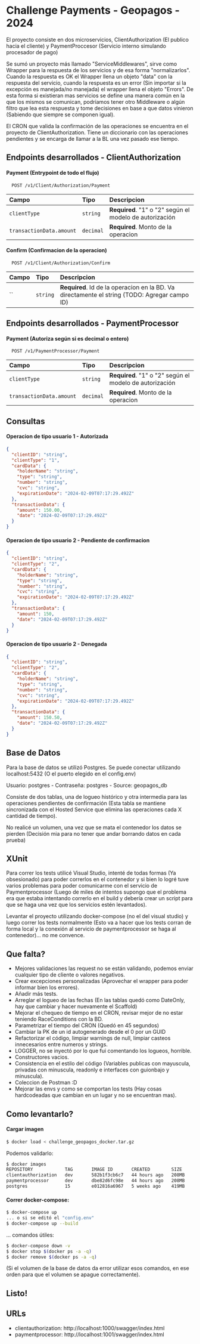 
# Challenge Payments - Geopagos - 2024

El proyecto consiste en dos microservicios, ClientAuthorization (El publico hacia el cliente) y PaymentProccesor (Servicio interno simulando procesador de pago)

Se sumó un proyecto más llamado "ServiceMiddlewares", sirve como Wrapper para la respuesta de los servicios y de esa forma "normalizarlos". Cuando la respuesta es OK el Wrapper llena un objeto "data" con la respuesta del servicio, cuando la respuesta es un error (Sin importar si la excepción es manejada/no manejada) el wrapper llena el objeto "Errors". De esta forma si existieran mas servicios se define una manera común en la que los mismos se comunican, podríamos tener otro Middleware o algún filtro que lea esta respuesta y tome decisiones en base a que datos vinieron (Sabiendo que siempre se componen igual).

El CRON que valida la confirmación de las operaciones se encuentra en el proyecto de ClientAuthorization. Tiene un diccionario con las operaciones pendientes y se encarga de llamar a la BL una vez pasado ese tiempo.
## Endpoints desarrollados -  ClientAuthorization

#### Payment (Entrypoint de todo el flujo)

```http
  POST /v1/Client/Authorization/Payment
```

| Campo | Tipo     | Descripcion                |
| :-------- | :------- | :------------------------- |
| `clientType` | `string` | **Required**. "1" o "2" según el modelo de autorización|
| `transactionData.amount` | `decimal` | **Required**. Monto de la operacion|

#### Confirm (Confirmacion de la operacion)

```http
  POST /v1/Client/Authorization/Confirm
```

| Campo | Tipo     | Descripcion                |
| :-------- | :------- | :------------------------- |
| `` | `string` | **Required**. Id de la operacion en la BD. Va directamente el string (TODO: Agregar campo ID) |

## Endpoints desarrollados -  PaymentProcessor

#### Payment (Autoriza según si es decimal o entero)

```http
  POST /v1/PaymentProcessor/Payment
```

| Campo | Tipo     | Descripcion                |
| :-------- | :------- | :------------------------- |
| `clientType` | `string` | **Required**. "1" o "2" según el modelo de autorización|
| `transactionData.amount` | `decimal` | **Required**. Monto de la operacion|

## Consultas
#### Operacion de tipo usuario 1 - Autorizada
```json
{
  "clientID": "string",
  "clientType": "1",
  "cardData": {
    "holderName": "string",
    "type": "string",
    "number": "string",
    "cvc": "string",
    "expirationDate": "2024-02-09T07:17:29.492Z"
  },
  "transactionData": {
    "amount": 150.00,
    "date": "2024-02-09T07:17:29.492Z"
  }
}
```
#### Operacion de tipo usuario 2 - Pendiente de confirmacion
```json
{
  "clientID": "string",
  "clientType": "2",
  "cardData": {
    "holderName": "string",
    "type": "string",
    "number": "string",
    "cvc": "string",
    "expirationDate": "2024-02-09T07:17:29.492Z"
  },
  "transactionData": {
    "amount": 150,
    "date": "2024-02-09T07:17:29.492Z"
  }
}
```
#### Operacion de tipo usuario 2 - Denegada
```json
{
  "clientID": "string",
  "clientType": "2",
  "cardData": {
    "holderName": "string",
    "type": "string",
    "number": "string",
    "cvc": "string",
    "expirationDate": "2024-02-09T07:17:29.492Z"
  },
  "transactionData": {
    "amount": 150.50,
    "date": "2024-02-09T07:17:29.492Z"
  }
}
```



## Base de Datos

Para la base de datos se utilizó Postgres. Se puede conectar utilizando localhost:5432 (O el puerto elegido en el config.env)

Usuario: postgres - Contraseña: postgres - Source: geopagos_db

Consiste de dos tablas, una de logueo histórico y otra intermedia para las operaciones pendientes de confirmación (Esta tabla se mantiene sincronizada con el Hosted Service que elimina las operaciones cada X cantidad de tiempo).

No realicé un volumen, una vez que se mata el contenedor los datos se pierden (Decisión mia para no tener que andar borrando datos en cada prueba)

## XUnit

Para correr los tests utilicé Visual Studio, intenté de todas formas (Ya obsesionado) para poder correrlos en el contenedor y si bien lo logré tuve varios problemas para poder comunicarme con el servicio de Paymentprocessor (Luego de miles de intentos supongo que el problema era que estaba intentando correrlo en el build y debería crear un script para que se haga una vez que los servicios estén levantados).

Levantar el proyecto utilizando docker-compose (no el del visual studio) y luego correr los tests normalmente (Esto va a hacer que los tests corran de forma local y la conexión al servicio de paymentprocessor se haga al contenedor)... no me convence.

## Que falta?

- Mejores validaciones las request no se están validando, podemos enviar cualquier tipo de cliente o valores negativos.
- Crear excepciones personalizadas (Aprovechar el wrapper para poder informar bien los errores).
- Añadir más tests.
- Arreglar el logueo de las fechas (En las tablas quedó como DateOnly, hay que cambiar y hacer nuevamente el Scaffold)
- Mejorar el chequeo de tiempo en el CRON, revisar mejor de no estar teniendo RaceConditions con la BD.
- Parametrizar el tiempo del CRON (Quedó en 45 segundos)
- Cambiar la PK de un id autogenerado desde el 0 por un GUID 
- Refactorizar el código, limpiar warnings de null, limpiar casteos innecesarios entre numeros y strings.
- LOGGER, no se inyectó por lo que fui comentando los logueos, horrible.
- Constructores vacios.
- Consistencia en el estilo del código (Variables publicas con mayuscula, privadas con minuscula, readonly e interfaces con guionbajo y minuscula).
- Coleccion de Postman :D 
- Mejorar las envs y como se comportan los tests (Hay cosas hardcodeadas que cambian en un lugar y no se encuentran mas).
## Como levantarlo?

#### Cargar imagen

```bash
$ docker load < challenge_geopagos_docker.tar.gz
```

Podemos validarlo:

```bash
$ docker images
REPOSITORY            TAG       IMAGE ID       CREATED        SIZE
clientauthorization   dev       582b1f3cb6c7   44 hours ago   208MB
paymentprocessor      dev       dbe82d6fc98e   44 hours ago   208MB
postgres              15        e012816a6967   5 weeks ago    419MB
```

#### Correr docker-compose:
```bash
$ docker-compose up
... o si se editó el "config.env"
$ docker-compose up --build
```
... comandos útiles:
```bash
$ docker-compose down -v
$ docker stop $(docker ps -a -q)
$ docker remove $(docker ps -a -q)
```
(Si el volumen de la base de datos da error <pasa cuando se baja y sube varias veces> utilizar esos comandos, en ese orden para que el volumen se apague correctamente).
## Listo!

## URLs 
- clientauthorization: http://localhost:1000/swagger/index.html
- paymentprocessor: http://localhost:1001/swagger/index.html
#
